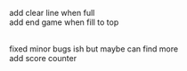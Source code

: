 add clear line when full
 <br />
add end game when fill to top
 <br />
 <br />

fixed minor bugs ish but maybe can find more
<br />
add score counter
